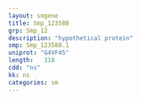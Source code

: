 ```yaml
---
layout: smgene
title: Smp_123580
grp: Smp_12
description: "hypothetical protein"
smp: Smp_123580.1
uniprot: "G4VF45"
length:   318
cdd: "ns"
kk: ns
categories: sm
---
```

